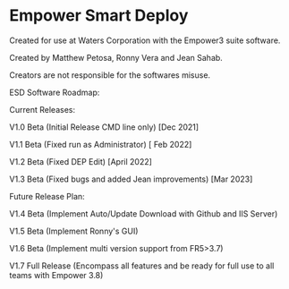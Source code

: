 # Empower Smart Deploy

Created for use at Waters Corporation with the Empower3 suite software.

Created by Matthew Petosa, Ronny Vera and Jean Sahab.

Creators are not responsible for the softwares misuse.

ESD Software Roadmap:

Current Releases:

  V1.0 Beta (Initial Release CMD line only) [Dec 2021]

  V1.1 Beta (Fixed run as Administrator) [ Feb 2022]

  V1.2 Beta (Fixed DEP Edit) [April 2022]
  
  V1.3 Beta (Fixed bugs and added Jean improvements) [Mar 2023]

Future Release Plan:

  V1.4 Beta (Implement Auto/Update Download with Github and IIS Server)

  V1.5 Beta (Implement Ronny's GUI) 

  V1.6 Beta (Implement multi version support from FR5>3.7)

  V1.7 Full Release (Encompass all features and be ready for full use to all teams with Empower 3.8) 
